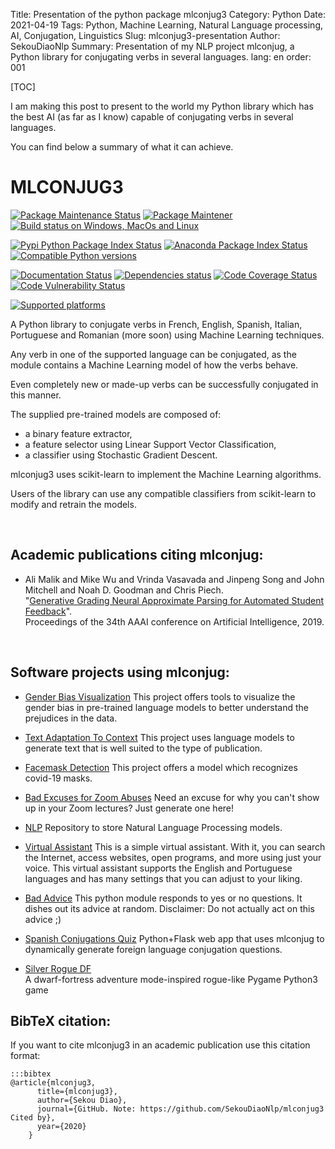 Title: Presentation of the python package mlconjug3
Category: Python
Date: 2021-04-19
Tags: Python, Machine Learning, Natural Language processing, AI, Conjugation, Linguistics
Slug: mlconjug3-presentation
Author: SekouDiaoNlp
Summary: Presentation of my NLP project mlconjug, a Python library for conjugating verbs in several languages.
lang: en
order: 001

[TOC]

I am making this post to present to the world my Python library which has the best AI (as far as I know)
capable of conjugating verbs in several languages.



You can find below a summary of what it can achieve.



# MLCONJUG3



[![Package Maintenance Status]][1]  [![Package Maintener]][2]  [![Build status on Windows, MacOs and Linux]][3]

[![Pypi Python Package Index Status]][4]  [![Anaconda Package Index Status]][5]  [![Compatible Python versions]][4]

[![Documentation Status]][6]  [![Dependencies status]][7]  [![Code Coverage Status]][8]  [![Code Vulnerability Status]][9]

[![Supported platforms]][5]




A Python library to conjugate verbs in French, English, Spanish,
Italian, Portuguese and Romanian (more soon) using Machine Learning
techniques.



Any verb in one of the supported language can be conjugated, as the
module contains a Machine Learning model of how the verbs behave.



Even completely new or made-up verbs can be successfully conjugated in
this manner.



The supplied pre-trained models are composed of:

-   a binary feature extractor,
-   a feature selector using Linear Support Vector Classification,
-   a classifier using Stochastic Gradient Descent.



mlconjug3 uses scikit-learn to implement the Machine Learning
algorithms.



Users of the library can use any compatible classifiers from
scikit-learn to modify and retrain the models.



<br />

## Academic publications citing mlconjug:




-   Ali Malik and Mike Wu and Vrinda Vasavada and Jinpeng Song and John
    Mitchell and Noah D. Goodman and Chris Piech.  
    "[Generative Grading Neural Approximate Parsing for Automated Student Feedback](https://arxiv.org/abs/1905.09916)".   
    Proceedings of the 34th AAAI conference on Artificial Intelligence, 2019.


<br />

## Software projects using mlconjug:



-   [Gender Bias Visualization](https://github.com/GesaJo/Gender-Bias-Visualization)
    This project offers tools to visualize the gender bias in
    pre-trained language models to better understand the prejudices in
    the data.  
    
-   [Text Adaptation To Context](https://github.com/lzontar/Text_Adaptation_To_Context) 
    This project uses language models to generate text that is well
    suited to the type of publication.  
    
-   [Facemask Detection](https://github.com/samuel-karanja/facemask-derection) 
    This project offers a model which recognizes covid-19 masks.  
    
-   [Bad Excuses for Zoom Abuses](https://github.com/tyxchen/bad-excuses-for-zoom-abuses) 
    Need an excuse for why you can't show up in your Zoom lectures? Just
    generate one here!  
    
-   [NLP](https://github.com/pskshyam/NLP) Repository to store
    Natural Language Processing models.  
    
-   [Virtual Assistant](https://github.com/JeanExtreme002/Virtual-Assistant) 
    This is a simple virtual assistant. With it, you can search the
    Internet, access websites, open programs, and more using just your
    voice. This virtual assistant supports the English and Portuguese
    languages and has many settings that you can adjust to your liking.  
    
-   [Bad Advice](https://github.com/matthew-cheney/bad-advice) This
    python module responds to yes or no questions. It dishes out its
    advice at random. Disclaimer: Do not actually act on this advice
    ;)  
    
-   [Spanish Conjugations Quiz](https://github.com/williammortimer/Spanish-Conjugations-Quiz)
    Python+Flask web app that uses mlconjug to dynamically generate
    foreign language conjugation questions.  
    
-   [Silver Rogue DF](https://github.com/FranchuFranchu/silver-rogue-df)  
    A dwarf-fortress adventure mode-inspired rogue-like Pygame Python3
    game



## BibTeX citation:




If you want to cite mlconjug3 in an academic publication use this
citation format:



    :::bibtex
    @article{mlconjug3,  
          title={mlconjug3},  
          author={Sekou Diao},  
          journal={GitHub. Note: https://github.com/SekouDiaoNlp/mlconjug3 Cited by},  
          year={2020}  
        }



  [Package Maintenance Status]: https://img.shields.io/badge/Maintained%3F-yes-green.svg
  [1]: https://GitHub.com/SekouDiaoNlp/mlconjug3/graphs/commit-activity
  [Package Maintener]: https://img.shields.io/badge/maintainer-SekouDiaoNlp-blue
  [2]: https://GitHub.com/SekouDiaoNlp/mlconjug3
  [Build status on Windows, MacOs and Linux]: https://github.com/SekouDiaoNlp/mlconjug3/workflows/mlconjug3/badge.svg
  [3]: https://github.com/SekouDiaoNlp/mlconjug3/actions
  [Pypi Python Package Index Status]: https://img.shields.io/pypi/v/mlconjug3.svg
  [4]: https://pypi.python.org/pypi/mlconjug3
  [Anaconda Package Index Status]: https://anaconda.org/conda-forge/mlconjug3/badges/version.svg
  [5]: https://anaconda.org/conda-forge/mlconjug3
  [Compatible Python versions]: https://img.shields.io/pypi/pyversions/mlconjug3
  [Supported platforms]: https://img.shields.io/conda/pn/conda-forge/mlconjug3?color=dark%20green&label=Supported%20platforms
  [Documentation Status]: https://readthedocs.org/projects/mlconjug3/badge/?version=latest
  [6]: https://mlconjug3.readthedocs.io/en/latest
  [Dependencies status]: https://pyup.io/repos/github/SekouDiaoNlp/mlconjug3/shield.svg
  [7]: https://pyup.io/repos/github/SekouDiaoNlp/mlconjug3/
  [Code Coverage Status]: https://codecov.io/gh/SekouDiaoNlp/mlconjug3/branch/master/graph/badge.svg
  [8]: https://codecov.io/gh/SekouDiaoNlp/mlconjug3
  [Code Vulnerability Status]: https://snyk-widget.herokuapp.com/badge/pip/mlconjug3/badge.svg
  [9]: https://snyk.io/test/github/SekouDiaoNlp/mlconjug3?targetFile=requirements.txt